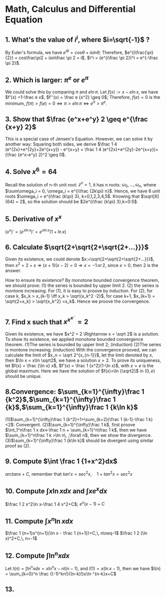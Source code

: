 # Math, Calculus and Differential Equation

## 1. What's the value of $i^i$, where $i=\sqrt{-1}$ ?
By Euler's formula, we have $e^{i\theta} = cos\theta + isin\theta$;
Therefore, $e^{i\frac{\pi}{2}} = cos\frac\pi2 + isin\frac \pi 2 = i$, $i^i = (e^{i\frac \pi 2})^i = e^{-\frac \pi 2}$.

## 2. Which is larger: $\pi^e$ or $e^\pi$
We could solve this by comparing $\pi$ and $e\ln\pi$.
Let $f(x):=x-e\ln x$, we have $f'(x) =1-\frac e x$, $f''(x) = \frac e {x^2} \geq 0$;
Therefore, $f(e)=0$ is the minimum, $f(\pi)>f(e)=0 \iff \pi > e\ln \pi \iff e^\pi > \pi ^e$.

## 3. Show that $\frac {e^x+e^y} 2 \geq e^{\frac {x+y} 2}$
This is a special case of Jensen's Equation. However, we can solve it by another way:
Squaring both sides, we derive $\frac 1 4 (e^{2x}+e^{2y}+2e^{x+y}) - e^{x+y} = \frac 1 4 (e^{2x}+e^{2y}-2e^{x+y})=(\frac {e^x-e^y} 2)^2 \geq 0$.

## 4. Solve $x^6=64$
Recall the solution of n-th unit root: $z^n = 1$, it has n roots: $\omega_0,...,\omega_n$, where $\sum\omega_i = 0, \omega_i = e^{i\frac {2k\pi} n}$.
Hence, we have 6 unit roots $\omega_i = e^{i\frac {k\pi} 3}, k=0,1,2,3,4,5$. Knowing that $\sqrt[6]{64} = 2$, so the solution should be $2e^{i\frac {k\pi} 3},k=0:5$.

## 5. Derivative of $x^x$
$(x^x)' = (e^{x\ln x})' = e^{x\ln x}(1+\ln x)$

## 6. Calculate $\sqrt{2+\sqrt{2+\sqrt{2+...}}}$
Given its existence, we could denote $x:=\sqrt{2+\sqrt{2+\sqrt{2+...}}}$, then $x^2 = 2+x \Rightarrow (x+1)(x-2)=0 \Rightarrow x=-1 \,or\,2$, since $x\gt 0$, then 2 is the answer. 

How to ensure its existence? By monotone bounded convergence theorem, we should prove:
(1) the series is bounded by upper limit 2.
(2) the series is montone increasing.
For (1), it is easy to proove by induction.
For (2), for case k, $x_k > x_{k-1} \iff x_k > \sqrt{x_k^2 -2}$,
for case k+1, $x_{k+1} = \sqrt{2+x_k} > \sqrt{x_k^2} =x_k$.
Hence we proove the convergence.

## 7. Find x such that $x^{x^{x^{.^.}}}=2$
Given its existence, we have $x^2 = 2 \Rightarrow x = \sqrt 2$ is a solution.
To show its existence, we applied monotone bounded convergence theorem.
(1)The series is bounded by upper limit 2; (induction)
(2)The series is montone increasing; (induction)
With the convergence prooved, we can calculate the limit of $x_n = \sqrt 2^{x_{n-1}}$, let the limit denoted by $x$, then $\ln x = x\ln \sqrt2$, we have a solution $x=2$. To prove its uniqueness, let $f(x) = \frac {\ln x} x$, $f'(x) = \frac 1 {x^2}(1-\ln x)$, with $x=e$ is the global maximum. Here we have the solution of $f(x)=\ln {\sqrt2}$ in $(0,e)$ should be unique.

## 8.Convergence: $\sum_{k=1}^{\infty}\frac 1 {k^2}$,$\sum_{k=1}^{\infty}\frac 1 {k}$,$\sum_{k=1}^{\infty}\frac 1 {k\ln k}$
(1)$\sum_{k=1}^{\infty}\frac 1 {k^2}=1+\sum_{k=2}(\frac 1 {k-1}-\frac 1 k)<2$: Convergent.
(2)$\sum_{k=1}^{\infty}\frac 1 k$, first proove $\int_1^n\frac 1 x dx<-\frac 1 n + \sum_{k=1}^n\frac 1 k$, then we have $\sum_{k=1}^n\frac 1 k >\ln n\, ,\forall n$, then we show the divergence.
(3)$\sum_{k=1}^{\infty}\frac 1 {k\ln k}$ should be divergent using similar proof as (2).

## 9. Compute $\int \frac 1 {1+x^2}dx$
$arctan x+C$, remember that $tan'x=sec^2x,\quad1+tan^2x=sec^2x$

## 10. Compute $\int x \ln x dx$ and $\int x e^x dx$
$\frac 1 2 x^2\ln x-\frac 1 4 x^2+C$; $e^x(x-1)+C$

## 11. Compute $\int x^n \ln xdx$
$\frac 1 {n+1}x^{n+1}(\ln x - \frac 1 {n+1})+C,\, n\neq-1$
$\frac 1 2 (\ln x)^2+C,\, n=-1$ 

## 12. Compute $\int \ln^n xdx$
Let $I(n)=\int \ln^n xdx = x\ln^n x - nI(n-1)$, and $I(1) = x(\ln x -1)$, then we have $I(n) = \sum_{k=0}^n  \frac {(-1)^kn!}{(n-k)!}x\ln ^{n-k}x+C$

## 13.
